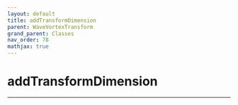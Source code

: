 ```yaml
---
layout: default
title: addTransformDimension
parent: WaveVortexTransform
grand_parent: Classes
nav_order: 78
mathjax: true
---
```


#  addTransformDimension




---

